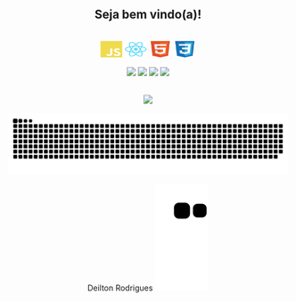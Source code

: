 <div align="center">
<h2> Seja bem vindo(a)!</h2>
<div style="display: inline_block"><br>
  <img align="center" alt="RuandersonSouza-Js" height="30" width="40" src="https://raw.githubusercontent.com/devicons/devicon/master/icons/javascript/javascript-plain.svg">
  <img align="center" alt="RuandersonSouza-React" height="30" width="40" src="https://raw.githubusercontent.com/devicons/devicon/master/icons/react/react-original.svg">
  <img align="center" alt="RuandersonSouza-HTML" height="30" width="40" src="https://raw.githubusercontent.com/devicons/devicon/master/icons/html5/html5-original.svg">
  <img align="center" alt="RuandersonSouza-CSS" height="30" width="40" src="https://raw.githubusercontent.com/devicons/devicon/master/icons/css3/css3-original.svg">
</div>
 </div>
</br>

 <div align="center">
  <a href="https://www.youtube.com/channel/UC7zg2jrvZoZBMApxnGz7fHQ" target="_blank"><img src="https://img.shields.io/badge/YouTube-FF0000?style=for-the-badge&logo=youtube&logoColor=white" target="_blank"></a>
  <a href="https://www.instagram.com/deiltonrodriguesdrawings/" target="_blank"><img src="https://img.shields.io/badge/-Instagram-%23E4405F?style=for-the-badge&logo=instagram&logoColor=white" target="_blank"></a> 
  <a href = "mailto:deiltonrodrigues@gmail.com"><img src="https://img.shields.io/badge/-Gmail-%23333?style=for-the-badge&logo=gmail&logoColor=white" target="_blank"></a>
  <a href="https://www.linkedin.com/in/deilton-rodrigues-b8a433140/" target="_blank"><img src="https://img.shields.io/badge/-LinkedIn-%230077B5?style=for-the-badge&logo=linkedin&logoColor=white" target="_blank"></a> 
</div>
</br>
<p align="center">   <img alingn="center" src="(https://raw.githubusercontent.com/DeiltonRodrigues1/snk/output/github-contribution-grid-snake.s)" /></p>

![snake gif](https://raw.githubusercontent.com/Platane/snk/output/github-contribution-grid-snake.svg)

<div align="center"> Deilton Rodrigues 
<picture>
  <source media="(prefers-color-scheme: dark)" srcset="https://raw.githubusercontent.com/DeiltonRodrigues1/DeiltonRodrigues1/output/github-contribution-grid-snake-dark.svg">
  <source media="(prefers-color-scheme: light)" srcset="https://raw.githubusercontent.com/DeiltonRodrigues1/DeiltonRodrigues1/output/github-contribution-grid-snake.svg">
  <img alt="github contribution grid snake animation" src="https://raw.githubusercontent.com/DeiltonRodrigues1/DeiltonRodrigues1/output/github-contribution-grid-snake.svg">
</picture>

